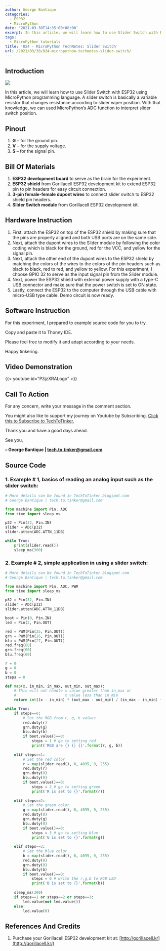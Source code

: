 ```yaml
---
author: George Bantique
categories:
  - ESP32
  - MicroPython
date: '2021-03-30T14:35:00+08:00'
excerpt: In this article, we will learn how to use Slider Switch with ESP32 using MicroPython programming language. A slider switch is basically a variable resistor that changes resistance according to slider wiper position. With that knowledge, we can used MicroPython's ADC function to interpret slider switch position.
tags:
  - MicroPython tutorials
title: '024 - MicroPython TechNotes: Slider Switch'
url: /2021/03/30/024-micropython-technotes-slider-switch/
---
```


## **Introduction**

![](/images/024-technotes-Slider-switch-micropython.png)

In this article, we will learn how to use Slider Switch with ESP32 using MicroPython programming language. A slider switch is basically a variable resistor that changes resistance according to slider wiper position. With that knowledge, we can used MicroPython’s ADC function to interpret slider switch position.

## **Pinout**

1. **G** – for the ground pin.
2. **V** – for the supply voltage.
3. **S** – for the signal pin.

## **Bill Of Materials**

1. **ESP32 development board** to serve as the brain for the experiment.
2. **ESP32 shield** from Gorillacell ESP32 development kit to extend ESP32 pin to pin headers for easy circuit connection.
3. **3-pin female-female dupont wires** to connect slider switch to ESP32 shield pin headers.
4. **Slider Switch module** from Gorillacell ESP32 development kit.

## **Hardware Instruction**

1. First, attach the ESP32 on top of the ESP32 shield by making sure that the pins are properly aligned and both USB ports are on the same side.
2. Next, attach the dupont wires to the Slider module by following the color coding which is black for the ground, red for the VCC, and yellow for the signal pin.
3. Next, attach the other end of the dupont wires to the ESP32 shield by matching the colors of the wires to the colors of the pin headers such as black to black, red to red, and yellow to yellow. For this experiment, I choose GPIO 32 to serve as the input signal pin from the Slider module.
4. Next, power the ESP32 shield with external power supply with a type-C USB connector and make sure that the power switch is set to ON state.
5. Lastly, connect the ESP32 to the computer through the USB cable with micro-USB type cable. Demo circuit is now ready.

## **Software Instruction**

For this experiment, I prepared to example source code for you to try.

Copy and paste it to Thonny IDE.

Please feel free to modify it and adapt according to your needs.

Happy tinkering.

## **Video Demonstration**

{{< youtube id="P3jzXRALogo" >}}

## **Call To Action**

For any concern, write your message in the comment section.

You might also like to support my journey on Youtube by Subscribing. [Click this to Subscribe to TechToTinker.](https://www.youtube.com/c/TechToTinker?sub_confirmation=1)

Thank you and have a good days ahead.

See you,

**– George Bantique | tech.to.tinker@gmail.com**

## **Source Code**

### 1. Example # 1, basics of reading an analog input such as the slider switch:

```py { lineNos="true" wrap="true" }
# More details can be found in TechToTinker.blogspot.com 
# George Bantique | tech.to.tinker@gmail.com

from machine import Pin, ADC
from time import sleep_ms

p32 = Pin(32, Pin.IN)
slider = ADC(p32)
slider.atten(ADC.ATTN_11DB)

while True:
    print(slider.read())
    sleep_ms(300)

```

### 2. Example # 2, simple application in using a slider switch:

```py { lineNos="true" wrap="true" }
# More details can be found in TechToTinker.blogspot.com 
# George Bantique | tech.to.tinker@gmail.com

from machine import Pin, ADC, PWM
from time import sleep_ms

p32 = Pin(32, Pin.IN)
slider = ADC(p32)
slider.atten(ADC.ATTN_11DB)

boot = Pin(0, Pin.IN)
led = Pin(2, Pin.OUT)

red = PWM(Pin(25, Pin.OUT))
grn = PWM(Pin(26, Pin.OUT))
blu = PWM(Pin(27, Pin.OUT))
red.freq(60)
grn.freq(60)
blu.freq(60)

r = 0
g = 0
b = 0
steps = 0

def map(x, in_min, in_max, out_min, out_max): 
    # This will not handle x value greater than in_max or 
    #                      x value less than in_min 
    return int((x - in_min) * (out_max - out_min) / (in_max - in_min) + out_min) 

while True:      
    if steps==0:
        # Set the RGB from r, g, b values
        red.duty(r)
        grn.duty(g)
        blu.duty(b)
        if boot.value()==0:
            steps = 1 # go to setting red
            print('RGB are {} {} {}'.format(r, g, b))
            
    elif steps==1:
        # Set the red color
        r = map(slider.read(), 0, 4095, 0, 255)
        red.duty(r)
        grn.duty(0)
        blu.duty(0)
        if boot.value()==0:
            steps = 2 # go to setting green
            print('R is set to {}'.format(r))
            
    elif steps==2:
        # Set the green color
        g = map(slider.read(), 0, 4095, 0, 255)
        red.duty(0)
        grn.duty(g)
        blu.duty(0)
        if boot.value()==0:
            steps = 3 # go to setting blue
            print('G is set to {}'.format(g))
            
    elif steps==3:
        # Set the blue color
        b = map(slider.read(), 0, 4095, 0, 255)
        red.duty(0)
        grn.duty(0)
        blu.duty(b)
        if boot.value()==0:
            steps = 0 # write the r,g,b to RGB LED
            print('B is set to {}'.format(b))
    
    sleep_ms(300)
    if steps==1 or steps==2 or steps==3:
        led.value(not led.value())
    else:
        led.value(0)

```

## **References And Credits**

1. Purchase your Gorillacell ESP32 development kit at:
[http://gorillacell.kr](http://gorillacell.kr/)

